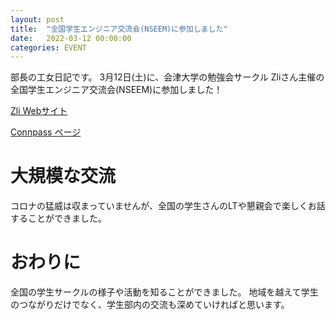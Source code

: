 ```yaml
---
layout: post
title:  "全国学生エンジニア交流会(NSEEM)に参加しました"
date:   2022-03-12 00:00:00
categories: EVENT
---
```


部長の工女日記です。
3月12日(土)に、会津大学の勉強会サークル Zliさん主催の全国学生エンジニア交流会(NSEEM)に参加しました！

[Zli Webサイト](https://zli.works/)

[Connpass ページ](https://zli.connpass.com/event/239501/)

# 大規模な交流

コロナの猛威は収まっていませんが、全国の学生さんのLTや懇親会で楽しくお話することができました。

# おわりに
全国の学生サークルの様子や活動を知ることができました。
地域を越えて学生のつながりだけでなく、学生部内の交流も深めていければと思います。
